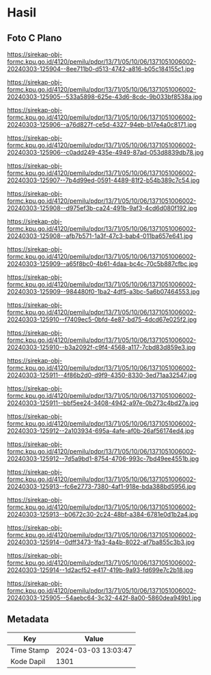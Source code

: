 # Hasil

## Foto C Plano

https://sirekap-obj-formc.kpu.go.id/4120/pemilu/pdpr/13/71/05/10/06/1371051006002-20240303-125904--8ee711b0-d513-4742-a816-b05c184155c1.jpg

https://sirekap-obj-formc.kpu.go.id/4120/pemilu/pdpr/13/71/05/10/06/1371051006002-20240303-125905--533a5898-625e-43d6-8cdc-9b033bf8538a.jpg

https://sirekap-obj-formc.kpu.go.id/4120/pemilu/pdpr/13/71/05/10/06/1371051006002-20240303-125906--a76d827f-ce5d-4327-94eb-b17e4a0c8171.jpg

https://sirekap-obj-formc.kpu.go.id/4120/pemilu/pdpr/13/71/05/10/06/1371051006002-20240303-125906--c0add249-435e-4949-87ad-053d8839db78.jpg

https://sirekap-obj-formc.kpu.go.id/4120/pemilu/pdpr/13/71/05/10/06/1371051006002-20240303-125907--7b4d99ed-0591-4489-81f2-b54b389c7c54.jpg

https://sirekap-obj-formc.kpu.go.id/4120/pemilu/pdpr/13/71/05/10/06/1371051006002-20240303-125908--d975ef3b-ca24-491b-9af3-4cd6d080f192.jpg

https://sirekap-obj-formc.kpu.go.id/4120/pemilu/pdpr/13/71/05/10/06/1371051006002-20240303-125908--afb7b571-1a3f-47c3-bab4-011ba657e641.jpg

https://sirekap-obj-formc.kpu.go.id/4120/pemilu/pdpr/13/71/05/10/06/1371051006002-20240303-125909--a65f8bc0-4b61-4daa-bc4c-70c5b887cfbc.jpg

https://sirekap-obj-formc.kpu.go.id/4120/pemilu/pdpr/13/71/05/10/06/1371051006002-20240303-125909--984480f0-1ba2-4df5-a3bc-5a6b07464553.jpg

https://sirekap-obj-formc.kpu.go.id/4120/pemilu/pdpr/13/71/05/10/06/1371051006002-20240303-125910--f7409ec5-0bfd-4e87-bd75-4dcd67e025f2.jpg

https://sirekap-obj-formc.kpu.go.id/4120/pemilu/pdpr/13/71/05/10/06/1371051006002-20240303-125910--b3a2092f-c9f4-4568-a117-7cbd83d859e3.jpg

https://sirekap-obj-formc.kpu.go.id/4120/pemilu/pdpr/13/71/05/10/06/1371051006002-20240303-125911--4f86b2d0-d9f9-4350-8330-3ed71aa32547.jpg

https://sirekap-obj-formc.kpu.go.id/4120/pemilu/pdpr/13/71/05/10/06/1371051006002-20240303-125911--bbf5ee24-3408-4942-a97e-0b273c4bd27a.jpg

https://sirekap-obj-formc.kpu.go.id/4120/pemilu/pdpr/13/71/05/10/06/1371051006002-20240303-125912--2a103934-695a-4afe-af0b-26af56174ed4.jpg

https://sirekap-obj-formc.kpu.go.id/4120/pemilu/pdpr/13/71/05/10/06/1371051006002-20240303-125912--7d5a9bd1-8754-4706-993c-7bd49ee4551b.jpg

https://sirekap-obj-formc.kpu.go.id/4120/pemilu/pdpr/13/71/05/10/06/1371051006002-20240303-125913--fc6e2773-7380-4af1-918e-bda388bd5956.jpg

https://sirekap-obj-formc.kpu.go.id/4120/pemilu/pdpr/13/71/05/10/06/1371051006002-20240303-125913--b0672c30-2c24-48bf-a384-6781e0d1b2a4.jpg

https://sirekap-obj-formc.kpu.go.id/4120/pemilu/pdpr/13/71/05/10/06/1371051006002-20240303-125914--0dff3473-1fa3-4a4b-8022-af7ba855c3b3.jpg

https://sirekap-obj-formc.kpu.go.id/4120/pemilu/pdpr/13/71/05/10/06/1371051006002-20240303-125914--1d2acf52-e417-419b-9a93-fd699e7c2b18.jpg

https://sirekap-obj-formc.kpu.go.id/4120/pemilu/pdpr/13/71/05/10/06/1371051006002-20240303-125905--54aebc64-3c32-442f-8a00-5860dea949b1.jpg


## Metadata

| Key        | Value               |
| ---------- | ------------------- |
| Time Stamp | 2024-03-03 13:03:47 |
| Kode Dapil | 1301                |



